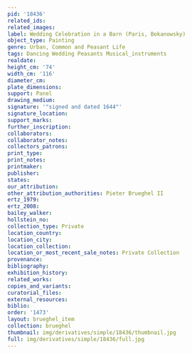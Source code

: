 ```yaml
---
pid: '18436'
related_ids: 
related_images: 
label: Wedding Celebration in a Barn (Paris, Bokanowsky)
object_type: Painting
genre: Urban, Common and Peasant Life
tags: Dancing Wedding Peasants Musical_instruments
realdate: 
height_cm: '74'
width_cm: '116'
diameter_cm: 
plate_dimensions: 
support: Panel
drawing_medium: 
signature: '"signed and dated 1644"'
signature_location: 
support_marks: 
further_inscription: 
collaborators: 
collaborator_notes: 
collectors_patrons: 
print_type: 
print_notes: 
printmaker: 
publisher: 
states: 
our_attribution: 
other_attribution_authorities: Pieter Brueghel II
ertz_1979: 
ertz_2008: 
bailey_walker: 
hollstein_no: 
collection_type: Private
location_country: 
location_city: 
location_collection: 
location_or_most_recent_sale_notes: Private Collection
provenance: 
bibliography: 
exhibition_history: 
related_works: 
copies_and_variants: 
curatorial_files: 
external_resources: 
biblio: 
order: '1473'
layout: brueghel_item
collection: brueghel
thumbnail: img/derivatives/simple/18436/thumbnail.jpg
full: img/derivatives/simple/18436/full.jpg
---
```

